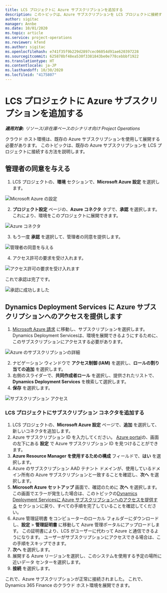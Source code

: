 ```yaml
---
title: LCS プロジェクトに Azure サブスクリプションを追加する
description: このトピックは、Azure サブスクリプションを LCS プロジェクトに接続する方法に関する情報を提供します。
author: sigitac
manager: Annbe
ms.date: 10/01/2020
ms.topic: article
ms.service: project-operations
ms.reviewer: kfend
ms.author: sigitac
ms.openlocfilehash: e741f35f9b229d2897cec06054d91ae620397228
ms.sourcegitcommit: 625878bf48ea530f3381843be0e778cebbbf1922
ms.translationtype: HT
ms.contentlocale: ja-JP
ms.lasthandoff: 10/30/2020
ms.locfileid: "4175807"
---
```

# <a name="add-an-azure-subscription-to-an-lcs-project"></a>LCS プロジェクトに Azure サブスクリプションを追加する

_**適用対象:** リソース/非在庫ベースのシナリオ向け Project Operations_

クラウド ホスト環境は、既存の Azure サブスクリプションを使用して展開する必要があります。 このトピックは、既存の Azure サブスクリプションを LCS プロジェクトに接続する方法を説明します。 

## <a name="grant-admin-consent"></a>管理者の同意を与える

1. LCS プロジェクトの、**環境** セクションで、**Microsoft Azure 設定** を選択します。

![Microsoft Azure の設定](./media/1MicrosoftAzureSettings.png)

2. **プロジェクト設定** ページの、**Azure コネクタ** タブで、**承認** を選択します。 これにより、環境をこのプロジェクトに展開できます。

![Azure コネクタ](./media/2AzureConnectors.png)

3. もう一度 **承認** を選択して、管理者の同意を提供します。

![管理者の同意を与える](./media/3GrantAdminConsent.png)

4. アクセス許可の要求を受け入れます。

![アクセス許可の要求を受け入れます](./media/4AcceptPermissionRequest.png)

これで承認は完了です。 

![承認に成功しました](./media/5AuthorizationComplete.png)

## <a name="provide-dynamics-deployment-services-access-to-your-azure-subscription"></a><a name="provide"></a> Dynamics Deployment Services に Azure サブスクリプションへのアクセスを提供します

1. [Microsoft Azure 請求](https://portal.azure.com/#blade/Microsoft\_Azure\_Billing/SubscriptionsBlade) に移動し、サブスクリプションを選択します。 Dynamics Deployment Servicesは、環境を展開できるようにするために、このサブスクリプションにアクセスする必要があります。

![Azure のサブスクリプションの詳細](./media/6AzureSubscription.png)

2. ナビゲーション ウィンドウで **アクセス制御 (IAM)** を選択し、**ロールの割り当ての追加** を選択します。
3. 右側のスライダーで、**共同作成者ロール** を選択し、提供されたリストで、**Dynamics Deployment Services** を検索して選択します。 
4. **保存** を選択します。

![サブスクリプション アクセス](./media/7SubscriptionAccess.png)

### <a name="add-a-subscription-connector-to-an-lcs-project"></a>LCS プロジェクトにサブスクリプション コネクタを追加する

1. LCS プロジェクトの、**Microsoft Azure 設定** ページで、**追加** を選択して、新しいコネクタを追加します。
2. Azure サブスクリプション ID を入力してください。 [Azure portal](https://ms.portal.azure.com/)の、画面の左下にある **設定** で Azure サブスクリプション ID を見つけることができます。
3. **Azure Resource Manager を使用するための構成** フィールドで、**はい** を選択します。
4. Azure のサブスクリプション AAD テナント ドメインが、使用しているドメイン所有の Azure サブスクリプションと一致することを確認し、**次へ** を選択します。
5. **Microsoft Azure セットアップ** 画面で、確認のために **次へ** を選択します。 この画面でエラーが発生した場合は、このトピックの[Dynamics Deployment Servicesに Azure サブスクリプションへのアクセスを提供する](#provide) セクションに戻り、すべての手順を完了していることを確認してください。
6. Azure 管理証明書 をコンピューターのローカル フォルダーにダウンロードし、**設定** > **管理証明書** に移動して Azure 管理ポータルにアップロードします。 この証明書により、LCS がユーザーに代わって Azure と通信できるようになります。 ユーザーがサブスクリプションにアクセスできる場合は、この手順をスキップできます。
7. **次へ** を選択します。
8. 展開する Azure リージョンを選択し、このシステムを使用する予定の場所に近いデータ センターを選択します。
9.  **接続** を選択します。

これで、Azure サブスクリプションが正常に接続されました。 これで、Dynamics 365 Finance のクラウド ホスト環境を展開できます。


